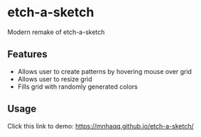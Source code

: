# etch-a-sketch

Modern remake of etch-a-sketch

## Features

- Allows user to create patterns by hovering mouse over grid
- Allows user to resize grid
- Fills grid with randomly generated colors

## Usage

Click this link to demo: https://mnhaqq.github.io/etch-a-sketch/